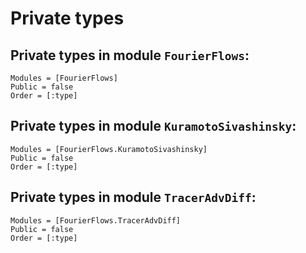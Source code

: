# Private types

## Private types in module `FourierFlows`:

```@autodocs
Modules = [FourierFlows]
Public = false
Order = [:type]
```

## Private types in module `KuramotoSivashinsky`:

```@autodocs
Modules = [FourierFlows.KuramotoSivashinsky]
Public = false
Order = [:type]
```

## Private types in module `TracerAdvDiff`:

```@autodocs
Modules = [FourierFlows.TracerAdvDiff]
Public = false
Order = [:type]
```
